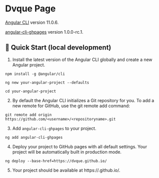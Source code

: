 # Dvque Page

[Angular CLI](https://github.com/angular/angular-cli) version 11.0.6.

[angular-cli-ghpages](https://www.npmjs.com/package/angular-cli-ghpages) version 1.0.0-rc.1.


## 🚀 Quick Start (local development)
1. Install the latest version of the Angular CLI globally and create a new Angular project.

`npm install -g @angular/cli`

`ng new your-angular-project --defaults`

`cd your-angular-project`


2. By default the Angular CLI initializes a Git repository for you.
To add a new remote for GitHub, use the git remote add command:

`git remote add origin https://github.com/<username>/<repositoryname>.git`


3. Add `angular-cli-ghpages` to your project.

`ng add angular-cli-ghpages`


4. Deploy your project to GitHub pages with all default settings. Your project will be automatically built in production mode.

`ng deploy --base-href=https://dvque.github.io/`


5. Your project should be available at https://<username>.github.io/<repositoryname>.